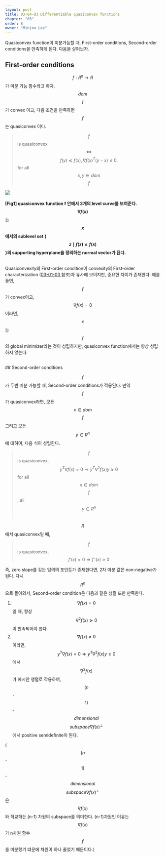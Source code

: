```yaml
---
layout: post
title: 03-04-03 Differentiable quasiconvex functions
chapter: "03"
order: 8
owner: "Minjoo Lee"
---
```

Quasiconvex function이 미분가능할 때, First-order conditions, Second-order conditions을 만족하게 된다. 다음을 살펴보자.

## First-order conditions
$$f : R^n \rightarrow R$$가 미분 가능 함수라고 하자. $$dom$$ $$f$$가 convex 이고, 다음 조건을 만족하면 $$f$$는 quasiconvex 이다.
>$$f$$ is quasiconvex $$\Longleftrightarrow$$ $$f(y) \preceq f(x) ,  \nabla f(x)^T(y-x) \leq 0.$$ for all $$x, y \in dom$$ $$f$$

![](https://wikidocs.net/images/page/17418/3.12_Three_level_curves_OV6vtPq.PNG)</br></br>
**[Fig1] quasiconvex function f 안에서 3개의 level curve를 보여준다. $$\nabla f(x)$$는 $$x$$에서의 sublevel set {$$z \mid f(z) \leq f(x)$$}의 supporting hyperplane을 정의하는 normal vector가 된다.**</br></br>

Quasiconvexity의 First-order condition이 convexity의 First-order characterization ([03-01-03 ](https://wikidocs.net/17497)참조)과 유사해 보이지만, 중요한 차이가 존재한다. 예를 들면, $$f$$가 convex이고, $$\nabla f(x) = 0$$이라면, $$x$$는 $$f$$의 global minimizer라는 것이 성립하지만, quasiconvex function에서는 항상 성립하지 않는다.

</br>
## Second-order conditions

$$f$$가 두번 미분 가능할 때, Second-order conditions가 적용된다. 만약 $$f$$가 quasiconvex라면, 모든 $$x \in dom$$ $$f$$ 그리고 모든 $$y \in R^n$$에 대하여, 다음 식이 성립한다.
>$$f$$ is quasiconvex, $$y^T \nabla f(x) = 0 \Longrightarrow y^T \nabla^2 f(x)y \geq 0$$ for all $$x \in dom$$ $$f$$, all $$y \in R^n$$ </br>

$$R$$에서 quasiconvex일 때,

>$$f$$ is quasiconvex, $$f'(x) = 0 \Longrightarrow f''(x) \geq 0$$

즉, zero slope를 갖는 임의의 포인트가 존재한다면, 2차 미분 값은 non-negative가 된다. 다시 $$R^n$$으로 돌아와서, Second-order condition은 다음과 같은 성질 또한 만족한다. </br>

1) $$ \nabla f(x) = 0$$일 때, 항상 $$\nabla^2f(x) \succeq 0$$이 만족되어야 한다. </br>
2) $$ \nabla f(x) \neq 0$$이라면, $$y^T \nabla f(x) = 0 \Longrightarrow y^T \nabla^2 f(x)y \geq 0$$ 에서 $$\nabla^2 f(x)$$ 가 헤시안 행렬로 작용하여, $$(n$$-$$1)$$-$$dimensional$$ $$subspace \nabla f(x)^\perp$$에서  positive semidefinite이 된다.

($$(n$$-$$1)$$-$$dimensional$$ $$subspace \nabla f(x)^\perp$$은 $$\nabla f(x)$$와 직교하는 (n-1) 차원의 subspace를 의미한다. (n-1)차원인 이유는 $$\nabla f(x)$$가 n차원 함수 $$f$$를 미분했기 떄문에 차원이 하나 줄었기 때문이다.)